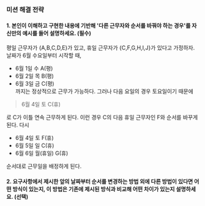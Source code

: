 ### 미션 해결 전략 
#### 1. 본인이 이해하고 구현한 내용에 기반해 '다른 근무자와 순서를 바꿔야 하는 경우'를 자신만의 예시를 들어 설명하세요. (필수)       
평일 근무자가 {A,B,C,D,E}가 있고, 휴일 근무자가 {C,F,G,H,I,J}가 있다고 가정하자.  
날짜가 6월 수요일부터 시작할 때,  
- 6월 1일 수 A(평)
- 6월 2일 목 B(평)
- 6월 3일 금 C(평)  
까지는 정상적으로 근무가 가능하다. 그러나 다음 요일의 경우 토요일이기 때문에
> 6월 4일 토 C(휴)

로 C가 이틀 연속 근무하게 된다.
이런 경우 C의 다음 휴일 근무자인 F와 순서를 바꾸게 된다. 다시
- 6월 4일 토 F(휴)
- 6월 5일 일 C(휴)
- 6월 6일 월(휴일) G(휴)

순서대로 근무일을 배정하게 된다.

#### 2. 요구사항에서 제시한 앞의 날짜부터 순서를 변경하는 방법 외에 다른 방법이 있다면 어떤 방식이 있는지, 이 방법은 기존에 제시된 방식과 비교해 어떤 차이가 있는지 설명하세요. (선택)
